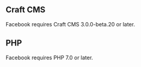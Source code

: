 ## Craft CMS
Facebook requires Craft CMS 3.0.0-beta.20 or later.

## PHP
Facebook requires PHP 7.0 or later.